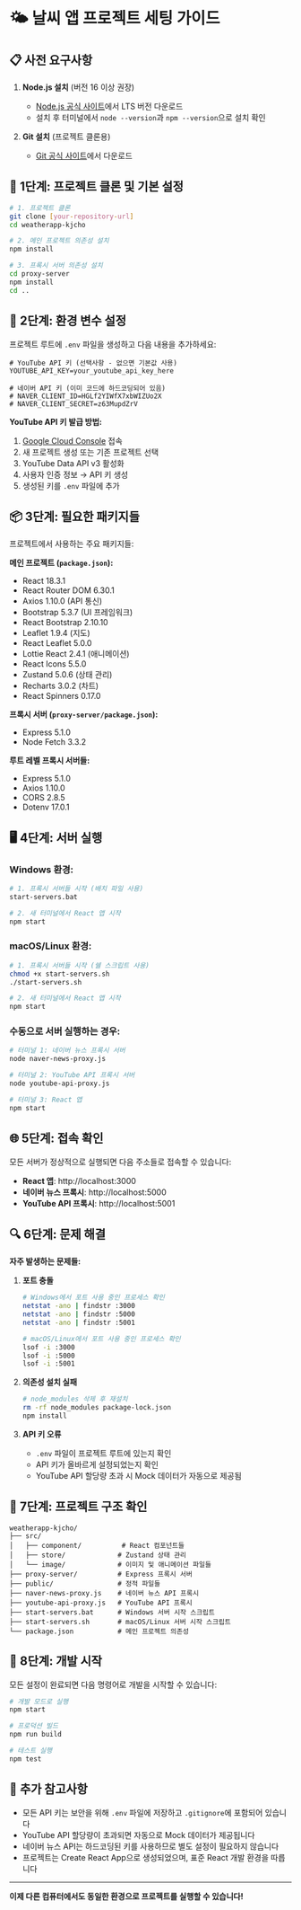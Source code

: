 # 🌤️ 날씨 앱 프로젝트 세팅 가이드

## 📋 사전 요구사항

1. **Node.js 설치** (버전 16 이상 권장)
   - [Node.js 공식 사이트](https://nodejs.org/)에서 LTS 버전 다운로드
   - 설치 후 터미널에서 `node --version`과 `npm --version`으로 설치 확인

2. **Git 설치** (프로젝트 클론용)
   - [Git 공식 사이트](https://git-scm.com/)에서 다운로드

## 🚀 1단계: 프로젝트 클론 및 기본 설정

```bash
# 1. 프로젝트 클론
git clone [your-repository-url]
cd weatherapp-kjcho

# 2. 메인 프로젝트 의존성 설치
npm install

# 3. 프록시 서버 의존성 설치
cd proxy-server
npm install
cd ..
```

## 🔧 2단계: 환경 변수 설정

프로젝트 루트에 `.env` 파일을 생성하고 다음 내용을 추가하세요:

```env
# YouTube API 키 (선택사항 - 없으면 기본값 사용)
YOUTUBE_API_KEY=your_youtube_api_key_here

# 네이버 API 키 (이미 코드에 하드코딩되어 있음)
# NAVER_CLIENT_ID=HGLf2YIWfX7xbWIZUo2X
# NAVER_CLIENT_SECRET=z63MupdZrV
```

**YouTube API 키 발급 방법:**
1. [Google Cloud Console](https://console.cloud.google.com/) 접속
2. 새 프로젝트 생성 또는 기존 프로젝트 선택
3. YouTube Data API v3 활성화
4. 사용자 인증 정보 → API 키 생성
5. 생성된 키를 `.env` 파일에 추가

## 📦 3단계: 필요한 패키지들

프로젝트에서 사용하는 주요 패키지들:

**메인 프로젝트 (`package.json`):**
- React 18.3.1
- React Router DOM 6.30.1
- Axios 1.10.0 (API 통신)
- Bootstrap 5.3.7 (UI 프레임워크)
- React Bootstrap 2.10.10
- Leaflet 1.9.4 (지도)
- React Leaflet 5.0.0
- Lottie React 2.4.1 (애니메이션)
- React Icons 5.5.0
- Zustand 5.0.6 (상태 관리)
- Recharts 3.0.2 (차트)
- React Spinners 0.17.0

**프록시 서버 (`proxy-server/package.json`):**
- Express 5.1.0
- Node Fetch 3.3.2

**루트 레벨 프록시 서버들:**
- Express 5.1.0
- Axios 1.10.0
- CORS 2.8.5
- Dotenv 17.0.1

## 🖥️ 4단계: 서버 실행

### Windows 환경:
```bash
# 1. 프록시 서버들 시작 (배치 파일 사용)
start-servers.bat

# 2. 새 터미널에서 React 앱 시작
npm start
```

### macOS/Linux 환경:
```bash
# 1. 프록시 서버들 시작 (쉘 스크립트 사용)
chmod +x start-servers.sh
./start-servers.sh

# 2. 새 터미널에서 React 앱 시작
npm start
```

### 수동으로 서버 실행하는 경우:
```bash
# 터미널 1: 네이버 뉴스 프록시 서버
node naver-news-proxy.js

# 터미널 2: YouTube API 프록시 서버
node youtube-api-proxy.js

# 터미널 3: React 앱
npm start
```

## 🌐 5단계: 접속 확인

모든 서버가 정상적으로 실행되면 다음 주소들로 접속할 수 있습니다:

- **React 앱**: http://localhost:3000
- **네이버 뉴스 프록시**: http://localhost:5000
- **YouTube API 프록시**: http://localhost:5001

## 🔍 6단계: 문제 해결

**자주 발생하는 문제들:**

1. **포트 충돌**
   ```bash
   # Windows에서 포트 사용 중인 프로세스 확인
   netstat -ano | findstr :3000
   netstat -ano | findstr :5000
   netstat -ano | findstr :5001
   
   # macOS/Linux에서 포트 사용 중인 프로세스 확인
   lsof -i :3000
   lsof -i :5000
   lsof -i :5001
   ```

2. **의존성 설치 실패**
   ```bash
   # node_modules 삭제 후 재설치
   rm -rf node_modules package-lock.json
   npm install
   ```

3. **API 키 오류**
   - `.env` 파일이 프로젝트 루트에 있는지 확인
   - API 키가 올바르게 설정되었는지 확인
   - YouTube API 할당량 초과 시 Mock 데이터가 자동으로 제공됨

## 📁 7단계: 프로젝트 구조 확인

```
weatherapp-kjcho/
├── src/
│   ├── component/          # React 컴포넌트들
│   ├── store/             # Zustand 상태 관리
│   └── image/             # 이미지 및 애니메이션 파일들
├── proxy-server/          # Express 프록시 서버
├── public/                # 정적 파일들
├── naver-news-proxy.js    # 네이버 뉴스 API 프록시
├── youtube-api-proxy.js   # YouTube API 프록시
├── start-servers.bat      # Windows 서버 시작 스크립트
├── start-servers.sh       # macOS/Linux 서버 시작 스크립트
└── package.json           # 메인 프로젝트 의존성
```

## 🚀 8단계: 개발 시작

모든 설정이 완료되면 다음 명령어로 개발을 시작할 수 있습니다:

```bash
# 개발 모드로 실행
npm start

# 프로덕션 빌드
npm run build

# 테스트 실행
npm test
```

## 📝 추가 참고사항

- 모든 API 키는 보안을 위해 `.env` 파일에 저장하고 `.gitignore`에 포함되어 있습니다
- YouTube API 할당량이 초과되면 자동으로 Mock 데이터가 제공됩니다
- 네이버 뉴스 API는 하드코딩된 키를 사용하므로 별도 설정이 필요하지 않습니다
- 프로젝트는 Create React App으로 생성되었으며, 표준 React 개발 환경을 따릅니다

---

**이제 다른 컴퓨터에서도 동일한 환경으로 프로젝트를 실행할 수 있습니다!** 